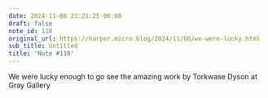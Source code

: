 ```yaml
---
date: 2024-11-08 21:21:25-06:00
draft: false
note_id: 118
original_url: https://harper.micro.blog/2024/11/08/we-were-lucky.html
sub_title: Untitled
title: 'Note #118'
---
```


We were lucky enough to go see the amazing work by Torkwase Dyson at Gray Gallery